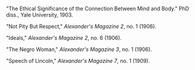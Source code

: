 "The Ethical Significance of the Connection Between Mind and Body." PhD diss., Yale University, 1903.

"Not Pity But Respect," *Alexander's Magazine 2*, no. 1 (1906).  

"Ideals," *Alexander's Magazine 2*, no. 6 (1906).

"The Negro Woman," *Alexander's Magazine 3*, no. 1 (1906).

"Speech of Lincoln," *Alexander's Magazine 7*, no. 1 (1909). 
